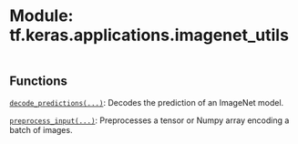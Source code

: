<div itemscope itemtype="http://developers.google.com/ReferenceObject">
<meta itemprop="name" content="tf.keras.applications.imagenet_utils" />
<meta itemprop="path" content="Stable" />
</div>

# Module: tf.keras.applications.imagenet_utils

<!-- Insert buttons and diff -->

<table class="tfo-notebook-buttons tfo-api nocontent" align="left">

</table>







## Functions

[`decode_predictions(...)`](../../../tf/keras/applications/imagenet_utils/decode_predictions.md): Decodes the prediction of an ImageNet model.

[`preprocess_input(...)`](../../../tf/keras/applications/imagenet_utils/preprocess_input.md): Preprocesses a tensor or Numpy array encoding a batch of images.

